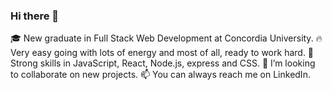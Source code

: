 ### Hi there 👋

🎓 New graduate in Full Stack Web Development at Concordia University.
🔥 Very easy going with lots of energy and most of all, ready to work hard.
👀 Strong skills in JavaScript, React, Node.js, express and CSS.
💞️ I’m looking to collaborate on new projects.
📫 You can always reach me on LinkedIn.

